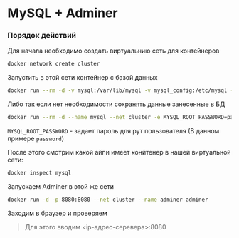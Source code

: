 # MySQL + Adminer

### Порядок действий

Для начала необходимо создать виртуальнию сеть для контейнеров

```sh
docker network create cluster
```

Запустить в этой сети контейнер с базой данных

```sh
docker run --rm -d -v mysql:/var/lib/mysql -v mysql_config:/etc/mysql --name mysql --net cluster -e MYSQL_ROOT_PASSWORD=password mysql
```

Либо так если нет необходимости сохранять данные занесенные в БД

```sh
docker run --rm -d --name mysql --net cluster -e MYSQL_ROOT_PASSWORD=password mysql
```

`MYSQL_ROOT_PASSWORD` - задает пароль для рут пользователя (В данном примере `password`)

После этого смотрим какой айпи имеет конйтенер в нашей виртуальной сети:

```sh
docker inspect mysql
```

Запускаем Adminer в этой же сети

```sh
docker run -d -p 8080:8080 --net cluster --name adminer adminer
```

Заходим в браузер и проверяем

> Для этого вводим <ip-адрес-серевера>:8080
